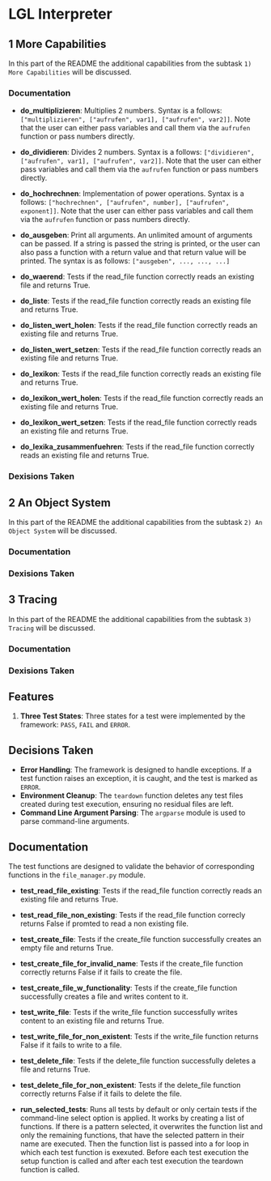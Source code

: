 # LGL Interpreter

## 1 More Capabilities

In this part of the README the additional capabilities from the subtask `1) More Capabilities` will be discussed.

### Documentation

-   **do_multiplizieren**: Multiplies 2 numbers. Syntax is a follows: `["multiplizieren", ["aufrufen", var1], ["aufrufen", var2]]`. Note that the user can either pass variables and call them via the `aufrufen` function or pass numbers directly.

-   **do_dividieren**: Divides 2 numbers. Syntax is a follows: `["dividieren", ["aufrufen", var1], ["aufrufen", var2]]`. Note that the user can either pass variables and call them via the `aufrufen` function or pass numbers directly.

-   **do_hochrechnen**: Implementation of power operations. Syntax is a follows: `["hochrechnen", ["aufrufen", number], ["aufrufen", exponent]]`. Note that the user can either pass variables and call them via the `aufrufen` function or pass numbers directly.

-   **do_ausgeben**: Print all arguments. An unlimited amount of arguments can be passed. If a string is passed the string is printed, or the user can also pass a function with a return value and that return value will be printed. The syntax is as follows: `["ausgeben", ..., ..., ...]`

-   **do_waerend**: Tests if the read_file function correctly reads an existing file and returns True.

-   **do_liste**: Tests if the read_file function correctly reads an existing file and returns True.

-   **do_listen_wert_holen**: Tests if the read_file function correctly reads an existing file and returns True.

-   **do_listen_wert_setzen**: Tests if the read_file function correctly reads an existing file and returns True.

-   **do_lexikon**: Tests if the read_file function correctly reads an existing file and returns True.

-   **do_lexikon_wert_holen**: Tests if the read_file function correctly reads an existing file and returns True.

-   **do_lexikon_wert_setzen**: Tests if the read_file function correctly reads an existing file and returns True.

-   **do_lexika_zusammenfuehren**: Tests if the read_file function correctly reads an existing file and returns True.

### Dexisions Taken

## 2 An Object System

In this part of the README the additional capabilities from the subtask `2) An Object System` will be discussed.

### Documentation

### Dexisions Taken

## 3 Tracing

In this part of the README the additional capabilities from the subtask `3) Tracing` will be discussed.

### Documentation

### Dexisions Taken

## Features

1. **Three Test States**: Three states for a test were implemented by the framework: `PASS`, `FAIL` and `ERROR`.

## Decisions Taken

-   **Error Handling**: The framework is designed to handle exceptions. If a test function raises an exception, it is caught, and the test is marked as `ERROR`.
-   **Environment Cleanup**: The `teardown` function deletes any test files created during test execution, ensuring no residual files are left.
-   **Command Line Argument Parsing**: The `argparse` module is used to parse command-line arguments.

## Documentation

The test functions are designed to validate the behavior of corresponding functions in the `file_manager.py` module.

-   **test_read_file_existing**: Tests if the read_file function correctly reads an existing file and returns True.
-   **test_read_file_non_existing**: Tests if the read_file function correcly returns False if promted to read a non existing file.
-   **test_create_file**: Tests if the create_file function successfully creates an empty file and returns True.
-   **test_create_file_for_invalid_name**: Tests if the create_file function correctly returns False if it fails to create the file.
-   **test_create_file_w_functionality**: Tests if the create_file function successfully creates a file and writes content to it.
-   **test_write_file**: Tests if the write_file function successfully writes content to an existing file and returns True.
-   **test_write_file_for_non_existent**: Tests if the write_file function returns False if it fails to write to a file.
-   **test_delete_file**: Tests if the delete_file function successfully deletes a file and returns True.
-   **test_delete_file_for_non_existent**: Tests if the delete_file function correctly returns False if it fails to delete the file.

-   **run_selected_tests**: Runs all tests by default or only certain tests if the command-line select option is applied. It works by creating a list of functions. If there is a pattern selected, it overwrites the function list and only the remaining functions, that have the selected pattern in their name are executed. Then the function list is passed into a for loop in which each test function is exexuted. Before each test execution the setup function is called and after each test execution the teardown function is called.
